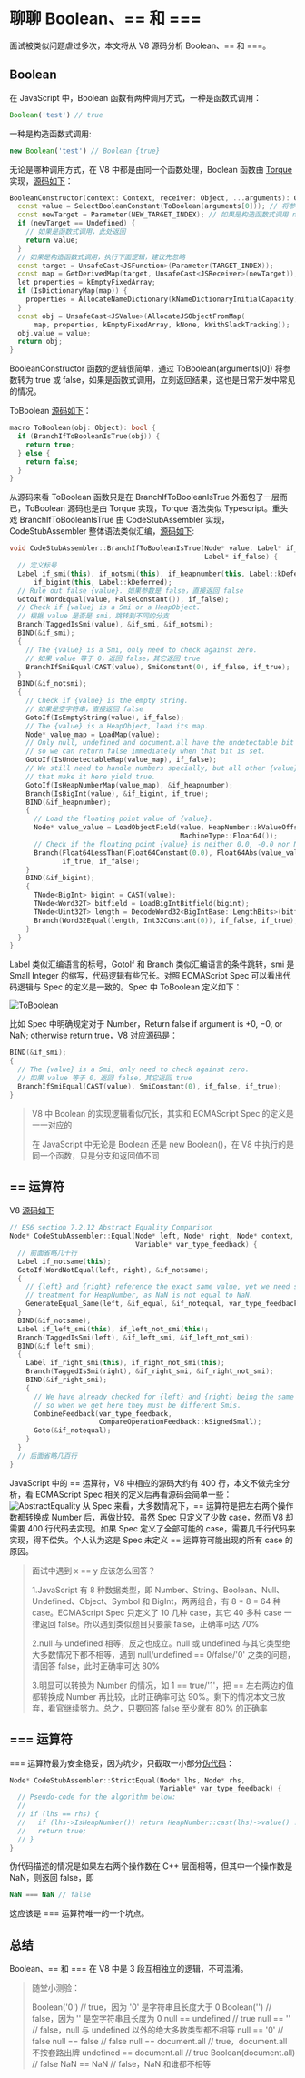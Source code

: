 # 聊聊 Boolean、== 和 ===
面试被类似问题虐过多次，本文将从 V8 源码分析 Boolean、== 和 ===。
## Boolean
在 JavaScript 中，Boolean 函数有两种调用方式，一种是函数式调用：

```JavaScript
Boolean('test') // true
```
一种是构造函数式调用:

```JavaScript
new Boolean('test') // Boolean {true}
```
无论是哪种调用方式，在 V8 中都是由同一个函数处理，Boolean 函数由 [Torque](https://v8.dev/docs/torque-builtins) 实现，[源码如下](https://chromium.googlesource.com/v8/v8.git/+/refs/heads/7.7.1/src/builtins/boolean.tq#22)：

```c++
BooleanConstructor(context: Context, receiver: Object, ...arguments): Object {
  const value = SelectBooleanConstant(ToBoolean(arguments[0])); // 将参数转为 true 或 false
  const newTarget = Parameter(NEW_TARGET_INDEX); // 如果是构造函数式调用 new Boolean()，newTarget 一定有值
  if (newTarget == Undefined) {
    // 如果是函数式调用，此处返回
    return value;
  }
  // 如果是构造函数式调用，执行下面逻辑，建议先忽略
  const target = UnsafeCast<JSFunction>(Parameter(TARGET_INDEX));
  const map = GetDerivedMap(target, UnsafeCast<JSReceiver>(newTarget));
  let properties = kEmptyFixedArray;
  if (IsDictionaryMap(map)) {
    properties = AllocateNameDictionary(kNameDictionaryInitialCapacity);
  }
  const obj = UnsafeCast<JSValue>(AllocateJSObjectFromMap(
      map, properties, kEmptyFixedArray, kNone, kWithSlackTracking));
  obj.value = value;
  return obj;
}
```

BooleanConstructor 函数的逻辑很简单，通过 ToBoolean(arguments[0]) 将参数转为 true 或 false，如果是函数式调用，立刻返回结果，这也是日常开发中常见的情况。

ToBoolean [源码如下](https://chromium.googlesource.com/v8/v8.git/+/refs/heads/7.7.1/src/builtins/base.tq#2784)：

```c++
macro ToBoolean(obj: Object): bool {
  if (BranchIfToBooleanIsTrue(obj)) {
    return true;
  } else {
    return false;
  }
}
```

从源码来看 ToBoolean 函数只是在 BranchIfToBooleanIsTrue 外面包了一层而已，ToBoolean 源码也是由 Torque 实现，Torque 语法类似 Typescript。重头戏 BranchIfToBooleanIsTrue 由 CodeStubAssembler 实现，CodeStubAssembler 整体语法类似汇编，[源码如下](https://chromium.googlesource.com/v8/v8.git/+/refs/heads/7.7.1/src/codegen/code-stub-assembler.cc#1328):

```c++
void CodeStubAssembler::BranchIfToBooleanIsTrue(Node* value, Label* if_true,
                                                Label* if_false) {
  // 定义标号
  Label if_smi(this), if_notsmi(this), if_heapnumber(this, Label::kDeferred),
      if_bigint(this, Label::kDeferred);
  // Rule out false {value}. 如果参数是 false，直接返回 false
  GotoIf(WordEqual(value, FalseConstant()), if_false);
  // Check if {value} is a Smi or a HeapObject.
  // 根据 value 是否是 smi，跳转到不同的分支
  Branch(TaggedIsSmi(value), &if_smi, &if_notsmi);
  BIND(&if_smi);
  {
    // The {value} is a Smi, only need to check against zero.
    // 如果 value 等于 0，返回 false，其它返回 true
    BranchIfSmiEqual(CAST(value), SmiConstant(0), if_false, if_true);
  }
  BIND(&if_notsmi);
  {
    // Check if {value} is the empty string.
    // 如果是空字符串，直接返回 false
    GotoIf(IsEmptyString(value), if_false);
    // The {value} is a HeapObject, load its map.
    Node* value_map = LoadMap(value);
    // Only null, undefined and document.all have the undetectable bit set,
    // so we can return false immediately when that bit is set.
    GotoIf(IsUndetectableMap(value_map), if_false);
    // We still need to handle numbers specially, but all other {value}s
    // that make it here yield true.
    GotoIf(IsHeapNumberMap(value_map), &if_heapnumber);
    Branch(IsBigInt(value), &if_bigint, if_true);
    BIND(&if_heapnumber);
    {
      // Load the floating point value of {value}.
      Node* value_value = LoadObjectField(value, HeapNumber::kValueOffset,
                                          MachineType::Float64());
      // Check if the floating point {value} is neither 0.0, -0.0 nor NaN.
      Branch(Float64LessThan(Float64Constant(0.0), Float64Abs(value_value)),
             if_true, if_false);
    }
    BIND(&if_bigint);
    {
      TNode<BigInt> bigint = CAST(value);
      TNode<Word32T> bitfield = LoadBigIntBitfield(bigint);
      TNode<Uint32T> length = DecodeWord32<BigIntBase::LengthBits>(bitfield);
      Branch(Word32Equal(length, Int32Constant(0)), if_false, if_true);
    }
  }
}
```
Label 类似汇编语言的标号，GotoIf 和 Branch 类似汇编语言的条件跳转，smi 是 Small Integer 的缩写，代码逻辑有些冗长。对照 ECMAScript Spec 可以看出代码逻辑与 Spec 的定义是一致的。Spec 中 ToBoolean 定义如下：

![ToBoolean](https://raw.githubusercontent.com/xudale/blog/master/assets/ToBoolean.png)

比如 Spec 中明确规定对于 Number，Return false if argument is +0, −0, or NaN; otherwise return true，V8 对应源码是：

```c++
BIND(&if_smi);
{
  // The {value} is a Smi, only need to check against zero.
  // 如果 value 等于 0，返回 false，其它返回 true
  BranchIfSmiEqual(CAST(value), SmiConstant(0), if_false, if_true);
}
```

> V8 中 Boolean 的实现逻辑看似冗长，其实和 ECMAScript Spec 的定义是一一对应的
> 
> 在 JavaScript 中无论是 Boolean 还是 new Boolean()，在 V8 中执行的是同一个函数，只是分支和返回值不同


## == 运算符

V8 [源码如下](https://chromium.googlesource.com/v8/v8.git/+/refs/heads/7.7.1/src/codegen/code-stub-assembler.cc#11758)

```c++
// ES6 section 7.2.12 Abstract Equality Comparison
Node* CodeStubAssembler::Equal(Node* left, Node* right, Node* context,
                               Variable* var_type_feedback) {
  // 前面省略几十行
  Label if_notsame(this);
  GotoIf(WordNotEqual(left, right), &if_notsame);
  {
    // {left} and {right} reference the exact same value, yet we need special
    // treatment for HeapNumber, as NaN is not equal to NaN.
    GenerateEqual_Same(left, &if_equal, &if_notequal, var_type_feedback);
  }
  BIND(&if_notsame);
  Label if_left_smi(this), if_left_not_smi(this);
  Branch(TaggedIsSmi(left), &if_left_smi, &if_left_not_smi);
  BIND(&if_left_smi);
  {
    Label if_right_smi(this), if_right_not_smi(this);
    Branch(TaggedIsSmi(right), &if_right_smi, &if_right_not_smi);
    BIND(&if_right_smi);
    {
      // We have already checked for {left} and {right} being the same value,
      // so when we get here they must be different Smis.
      CombineFeedback(var_type_feedback,
                      CompareOperationFeedback::kSignedSmall);
      Goto(&if_notequal);
    }
  }
  // 后面省略几百行
}

```

JavaScript 中的 == 运算符，V8 中相应的源码大约有 400 行，本文不做完全分析，看 ECMAScript Spec 相关的定义后再看源码会简单一些：
![AbstractEquality](https://raw.githubusercontent.com/xudale/blog/master/assets/AbstractEquality.png)
从 Spec 来看，大多数情况下，== 运算符是把左右两个操作数都转换成 Number 后，再做比较。虽然 Spec 只定义了少数 case，然而 V8 却需要 400 行代码去实现。如果 Spec 定义了全部可能的 case，需要几千行代码来实现，得不偿失。个人认为这是 Spec 未定义 == 运算符可能出现的所有 case 的原因。
> 面试中遇到 x == y 应该怎么回答？
> 
> 1.JavaScript 有 8 种数据类型，即 Number、String、Boolean、Null、Undefined、Object、Symbol 和 BigInt，两两组合，有 8 * 8 = 64 种 case。ECMAScript Spec 只定义了 10 几种 case，其它 40 多种 case 一律返回 false。所以遇到类似题目只要蒙 false，正确率可达 70%
>
> 2.null 与 undefined 相等，反之也成立。null 或 undefined 与其它类型绝大多数情况下都不相等，遇到 null/undefined == 0/false/'0' 之类的问题，请回答 false，此时正确率可达 80%
>
> 3.明显可以转换为 Number 的情况，如 1 == true/'1'，把 == 左右两边的值都转换成 Number 再比较，此时正确率可达 90%。剩下的情况本文已放弃，看官继续努力。总之，只要回答 false 至少就有 80% 的正确率

## === 运算符

=== 运算符最为安全稳妥，因为坑少，只截取一小部分[伪代码](https://chromium.googlesource.com/v8/v8.git/+/refs/heads/7.7.1/src/codegen/code-stub-assembler.cc#12155)：

```c++
Node* CodeStubAssembler::StrictEqual(Node* lhs, Node* rhs,
                                     Variable* var_type_feedback) {
  // Pseudo-code for the algorithm below:
  //
  // if (lhs == rhs) {
  //   if (lhs->IsHeapNumber()) return HeapNumber::cast(lhs)->value() != NaN;
  //   return true;
  // }
}
```

伪代码描述的情况是如果左右两个操作数在 C++ 层面相等，但其中一个操作数是 NaN，则返回 false，即

```JavaScript
NaN === NaN // false
```

这应该是 === 运算符唯一的一个坑点。

## 总结

Boolean、== 和 === 在 V8 中是 3 段互相独立的逻辑，不可混淆。

> 随堂小测验：
> 
> Boolean('0') // true，因为 '0' 是字符串且长度大于 0
> Boolean('') // false，因为 '' 是空字符串且长度为 0
> null == undefined // true
> null == '' // false，null 与 undefined 以外的绝大多数类型都不相等
> null == '0' // false
> null == false // false
> null == document.all // true，document.all 不按套路出牌
> undefined == document.all // true
> Boolean(document.all) // false
> NaN == NaN // false，NaN 和谁都不相等










